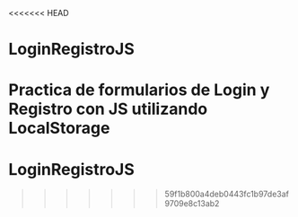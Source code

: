 <<<<<<< HEAD
# LoginRegistroJS
Practica de formularios de Login y Registro con JS utilizando LocalStorage
=======
# LoginRegistroJS
>>>>>>> 59f1b800a4deb0443fc1b97de3af9709e8c13ab2

